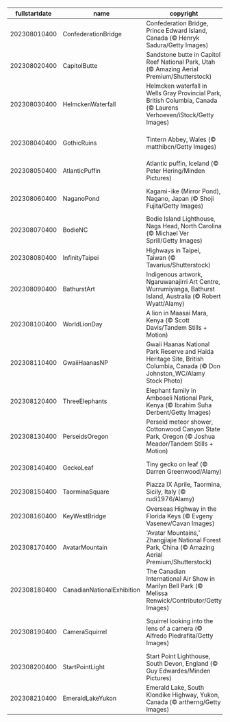 |fullstartdate|name|copyright|title|image|
|--|--|--|--|--|
202308010400|ConfederationBridge|Confederation Bridge, Prince Edward Island, Canada (© Henryk Sadura/Getty Images)|The only road to P.E.I.|![](/en-CA/2023/08/202308010400ConfederationBridge.jpg)|
202308020400|CapitolButte|Sandstone butte in Capitol Reef National Park, Utah (© Amazing Aerial Premium/Shutterstock)|A painter's palette of nature's hues|![](/en-CA/2023/08/202308020400CapitolButte.jpg)|
202308030400|HelmckenWaterfall|Helmcken waterfall in Wells Gray Provincial Park, British Columbia, Canada (© Laurens Verhoeven/iStock/Getty Images)|Hear it roar!|![](/en-CA/2023/08/202308030400HelmckenWaterfall.jpg)|
202308040400|GothicRuins|Tintern Abbey, Wales (© matthibcn/Getty Images)|A cantilevered window to the past|![](/en-CA/2023/08/202308040400GothicRuins.jpg)|
202308050400|AtlanticPuffin|Atlantic puffin, Iceland (© Peter Hering/Minden Pictures)|It's puffling season!|![](/en-CA/2023/08/202308050400AtlanticPuffin.jpg)|
202308060400|NaganoPond|Kagami-ike (Mirror Pond), Nagano, Japan (© Shoji Fujita/Getty Images)|A mirror reflecting nature's beauty|![](/en-CA/2023/08/202308060400NaganoPond.jpg)|
202308070400|BodieNC|Bodie Island Lighthouse, Nags Head, North Carolina (© Michael Ver Sprill/Getty Images)|One on land, a million in space|![](/en-CA/2023/08/202308070400BodieNC.jpg)|
202308080400|InfinityTaipei|Highways in Taipei, Taiwan (© Tavarius/Shutterstock)|To the infinite and back|![](/en-CA/2023/08/202308080400InfinityTaipei.jpg)|
202308090400|BathurstArt|Indigenous artwork, Ngaruwanajirri Art Centre, Wurrumiyanga, Bathurst Island, Australia (© Robert Wyatt/Alamy)|A day for the world's Indigenous populations|![](/en-CA/2023/08/202308090400BathurstArt.jpg)|
202308100400|WorldLionDay|A lion in Maasai Mara, Kenya (© Scott Davis/Tandem Stills + Motion)|'King of the jungle'? Nope|![](/en-CA/2023/08/202308100400WorldLionDay.jpg)|
202308110400|GwaiiHaanasNP|Gwaii Haanas National Park Reserve and Haida Heritage Site, British Columbia, Canada (© Don Johnston_WC/Alamy Stock Photo)|Among the cedar and spruce|![](/en-CA/2023/08/202308110400GwaiiHaanasNP.jpg)|
202308120400|ThreeElephants|Elephant family in Amboseli National Park, Kenya (© Ibrahim Suha Derbent/Getty Images)|Protecting the gentle giants|![](/en-CA/2023/08/202308120400ThreeElephants.jpg)|
202308130400|PerseidsOregon|Perseid meteor shower, Cottonwood Canyon State Park, Oregon (© Joshua Meador/Tandem Stills + Motion)|Look up, incoming…|![](/en-CA/2023/08/202308130400PerseidsOregon.jpg)|
202308140400|GeckoLeaf|Tiny gecko on leaf (© Darren Greenwood/Alamy)|Peek-a-boo, I see you!|![](/en-CA/2023/08/202308140400GeckoLeaf.jpg)|
202308150400|TaorminaSquare|Piazza IX Aprile, Taormina, Sicily, Italy (© rudi1976/Alamy)|A glowing square of squares|![](/en-CA/2023/08/202308150400TaorminaSquare.jpg)|
202308160400|KeyWestBridge|Overseas Highway in the Florida Keys (© Evgeny Vasenev/Cavan Images)|On the open ocean road|![](/en-CA/2023/08/202308160400KeyWestBridge.jpg)|
202308170400|AvatarMountain|'Avatar Mountains,' Zhangjiajie National Forest Park, China (© Amazing Aerial Premium/Shutterstock)|Gravity-defying wonders of the world|![](/en-CA/2023/08/202308170400AvatarMountain.jpg)|
202308180400|CanadianNationalExhibition|The Canadian International Air Show in Marilyn Bell Park (© Melissa Renwick/Contributor/Getty Images)|Up and away!|![](/en-CA/2023/08/202308180400CanadianNationalExhibition.jpg)|
202308190400|CameraSquirrel|Squirrel looking into the lens of a camera (© Alfredo Piedrafita/Getty Images)|I'm ready for my close-up, Mr. DeSquirrel|![](/en-CA/2023/08/202308190400CameraSquirrel.jpg)|
202308200400|StartPointLight|Start Point Lighthouse, South Devon, England (© Guy Edwardes/Minden Pictures)|Sentinel of the sea|![](/en-CA/2023/08/202308200400StartPointLight.jpg)|
202308210400|EmeraldLakeYukon|Emerald Lake, South Klondike Highway, Yukon, Canada (© artherng/Getty Images)|Glowing from within|![](/en-CA/2023/08/202308210400EmeraldLakeYukon.jpg)|
